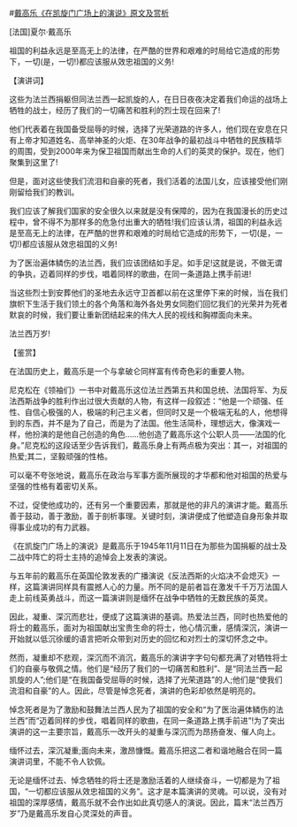 #[戴高乐《在凯旋门广场上的演说》原文及赏析](https://www.vrrw.net/wx/14531.html)

[法国]夏尔·戴高乐

祖国的利益永远是至高无上的法律，在严酷的世界和艰难的时局给它造成的形势下，一切(是，一切!)都应该服从效忠祖国的义务!

【演讲词】

这些为法兰西捐躯但同法兰西一起凯旋的人，在日日夜夜决定着我们命运的战场上牺牲的战士，经历了我们的一切痛苦和胜利的烈士现在回来了!

他们代表着在我国备受屈辱的时候，选择了光荣道路的许多人，他们现在安息在只有上帝才知道姓名、高举神圣的火炬、在30年战争的最初战斗中牺牲的民族精华的周围，受到2000年来为保卫祖国而献出生命的人们的英灵的保护。现在，他们聚集到这里了!

但是，面对这些使我们流泪和自豪的死者，我们活着的法国儿女，应该接受他们刚刚留给我们的教训。

我们应该了解我们国家的安全很久以来就是没有保障的，因为在我国漫长的历史过程中，曾不得不为那样多的危急付出重大的牺牲!我们应该认清，祖国的利益永远是至高无上的法律，在严酷的世界和艰难的时局给它造成的形势下，一切(是，一切!)都应该服从效忠祖国的义务!

为了医治遍体鳞伤的法兰西，我们应该团结如手足。如手足!这就是说，不做无谓的争执，迈着同样的步伐，唱着同样的歌曲，在同一条道路上携手前进!

当这些烈士到安葬他们的圣地去永远守卫首都以前在这里停下来的时候，当在我们旗帜下生活于我们领土的各个角落和海外各处男女同胞们回忆我们的光荣并为死者默哀的时候，我们要让重新团结起来的伟大人民的视线和胸襟面向未来。

法兰西万岁!



【鉴赏】

在法国历史上，戴高乐是一个与拿破仑同样富有传奇色彩的重要人物。

尼克松在《领袖们》一书中对戴高乐这位法兰西第五共和国总统、法国将军、为反法西斯战争的胜利作出过很大贡献的人物，有这样一段叙述：“他是一个顽强、任性、自信心极强的人，极端的利己主义者，但同时又是一个极端无私的人，他想得到的东西，并不是为了自己，而是为了法国。他生活简朴，理想远大，像演戏一样，他扮演的是他自己创造的角色……他创造了戴高乐这个公职人员——法国的化身。”尼克松的这段话至少告诉我们，戴高乐身上有两点极为突出：其一，对祖国的热爱;其二，坚毅顽强的性格。

可以毫不夸张地说，戴高乐在政治与军事方面所展现的才华都和他对祖国的热爱与坚强的性格有着密切关系。

不过，促使他成功的，还有另一个重要因素，那就是他的非凡的演讲才能。戴高乐善于鼓动，善于激励，善于剖析事理。关键时刻，演讲便成了他塑造自身形象并取得事业成功的有力武器。

《在凯旋门广场上的演说》是戴高乐于1945年11月11日在为那些为国捐躯的战士及二战中阵亡的将士主持的追悼会上发表的演说。

与五年前的戴高乐在英国伦敦发表的广播演说《反法西斯的火焰决不会熄灭》一样，这篇演讲同样具有震撼人心的力量。所不同的是前者旨在激发千千万万法国人走上前线英勇战斗，而这一篇演讲则是缅怀在战争中牺牲的无数民族的英灵。

因此，凝重、深沉而悲壮，便成了这篇演讲的基调。热爱法兰西，同时也热爱他的将士的戴高乐，面对为祖国献出宝贵生命的将士，他心情沉重，感情深沉，演讲一开始就以低沉徐缓的语言把听众带到对历史的回忆和对烈士的深切怀念之中。

然而，凝重却不悲观，深沉而不消沉，戴高乐的演讲字字句句都充满了对牺牲将士们的自豪与敬佩之情。他们是“经历了我们的一切痛苦和胜利”、是“同法兰西一起凯旋的人”;他们是“在我国备受屈辱的时候，选择了光荣道路”的人;他们是“使我们流泪和自豪”的人。因此，尽管是悼念死者，演讲的色彩却依然是明亮的。

悼念死者是为了激励和鼓舞法兰西人民为了祖国的安全和“为了医治遍体鳞伤的法兰西”而“迈着同样的步伐，唱着同样的歌曲，在同一条道路上携手前进”!为了突出演讲的这一主要宗旨，戴高乐一改开头的凝重与深沉而为昂扬奋发、催人向上。

缅怀过去，深沉凝重;面向未来，激昂慷慨。戴高乐把这二者和谐地融合在同一篇演讲词里，不能不令人钦佩。

无论是缅怀过去、悼念牺牲的将士还是激励活着的人继续奋斗，一切都是为了祖国，“一切都应该服从效忠祖国的义务”。这才是本篇演讲的灵魂。可以说，没有对祖国的深厚感情，戴高乐就不会作出如此真切感人的演说。因此，篇末“法兰西万岁”乃是戴高乐发自心灵深处的声音。

